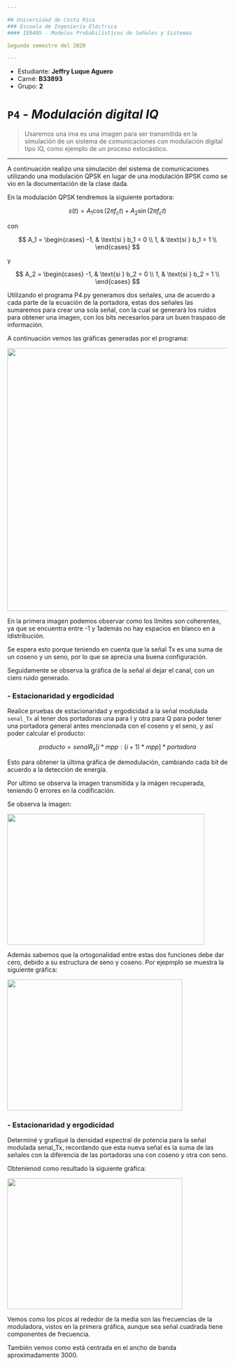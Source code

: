 ```yaml
---

## Universidad de Costa Rica
### Escuela de Ingeniería Eléctrica
#### IE0405 - Modelos Probabilísticos de Señales y Sistemas

Segundo semestre del 2020

---
```


* Estudiante: **Jeffry Luque Aguero**
* Carné: **B33893**
* Grupo: **2**


# `P4` - *Modulación digital IQ*

> Usaremos una ima es una imagen para ser transmitida en la simulación de un sistema de comunicaciones con modulación digital tipo IQ, como ejemplo de un proceso estocástico.

---
A continuación realizo una simulación del sistema de comunicaciones utilizando una modulación QPSK en lugar de una modulación BPSK como se vio en la documentación de la clase dada. 


En la modulación QPSK tendremos la siguiente portadora:



$$
s(t) = A_1 \cos(2\pi f_c t) + A_2 \sin(2\pi f_c t)
$$

con

$$
A_1 = 
\begin{cases}
             -1, &   \text{si } b_1 = 0 \\
             1, &  \text{si } b_1 = 1 \\
\end{cases}
$$

y

$$
A_2 = 
\begin{cases}
             -1, &   \text{si } b_2 = 0 \\
             1, &  \text{si } b_2 = 1 \\
\end{cases}
$$

Utilizando el programa P4.py generamos dos señales, una de acuerdo a cada parte de la ecuación de la portadora, estas dos señales las sumaremos para crear una sola señal, con la cual se generará los ruidos para obtener una imagen, con los bits necesarios para un buen traspaso de información.

A continuación vemos las gráficas generadas por el programa:

<img align='center' src='https://i.imgur.com/GGkZNW4.png' width ="802" height=602/>

En la primera imagen podemos observar como los límites son coherentes, ya que se encuentra entre -1 y 1además no hay espacios en blanco en a ldistribución. 

Se espera esto porque teniendo en cuenta que la señal Tx es una suma de un coseno y un seno, por lo que se aprecia una buena configuración. 


Seguidamente se observa la gráfica de la señal al dejar el canal, con un ciero ruido generado.


###  - Estacionaridad y ergodicidad

Realice pruebas de estacionaridad y ergodicidad a la señal modulada `senal_Tx` al tener dos portadoras una para I y otra para Q para poder tener una portadora general antes mencionada con el coseno y el seno, y así poder calcular el producto:

$$
producto = senalR_x[i*mpp : (i+1)*mpp] * portadora
$$

Esto para obtener la última gráfica de demodulación, cambiando cada bit de acuerdo a la detección de energía.

Por ultimo se observa la imagen transmitida y la imágen recuperada, teniendo 0 errores en la codificación.

Se observa la imagen:

<img align='center' src='https://i.imgur.com/iOEA0Jt.png' width ="450" height=300/>


Además sabemos que la ortogonalidad entre estas dos funciones debe dar cero, debido a su estructura de seno y coseno. Por ejepmplo se muestra la siguiente gráfica:

<img align='center' src='https://i.imgur.com/f6OJS2s.png' width ="400" height=300/>

###  - Estacionaridad y ergodicidad

Determiné y grafiqué la densidad espectral de potencia para la señal modulada senal_Tx, recordando que esta nueva señal es la suma de las señales con la diferencia de las portadoras una con coseno y otra con seno.

Obtenienod como resultado la siguiente gráfica:

<img align='center' src='https://i.imgur.com/CwTzzJi.png' width ="400" height=300/>

Vemos como los picos al rededor de la media son las frecuencias de la moduladora, vistos en la primera gráfica, aunque sea señal cuadrada tiene componentes de frecuencia.

También vemos como está centrada en el ancho de banda aproximadamente 3000.
